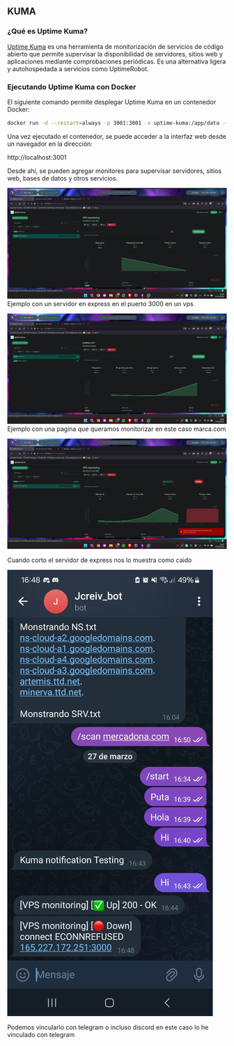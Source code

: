 ## KUMA

### **¿Qué es Uptime Kuma?**

[Uptime Kuma](https://github.com/louislam/uptime-kuma) es una herramienta de monitorización de servicios de código abierto que permite supervisar la disponibilidad de servidores, sitios web y aplicaciones mediante comprobaciones periódicas. Es una alternativa ligera y autohospedada a servicios como UptimeRobot.

### **Ejecutando Uptime Kuma con Docker**

El siguiente comando permite desplegar Uptime Kuma en un contenedor Docker:

```bash
docker run -d --restart=always -p 3001:3001 -v uptime-kuma:/app/data --name uptime-kuma louislam/uptime-kuma:1
```


Una vez ejecutado el contenedor, se puede acceder a la interfaz web desde un navegador en la dirección:

http://localhost:3001

Desde ahí, se pueden agregar monitores para supervisar servidores, sitios web, bases de datos y otros servicios.







![](ANEXOS/Pasted%20image%2020250327160534.png)
Ejemplo con un servidor en express en el puerto 3000 en un vps


![](ANEXOS/Pasted%20image%2020250327160616.png)
Ejemplo con una pagina que queramos monitorizar en este caso marca.com

![](ANEXOS/Pasted%20image%2020250327161108.png)

Cuando corto el servidor de express nos lo muestra como caido



![](ANEXOS/Imagen%20de%20WhatsApp%202025-03-27%20a%20las%2016.52.38_c9fc57fd.jpg)

Podemos vincularlo con telegram o incluso discord en este caso lo he vinculado con telegram
